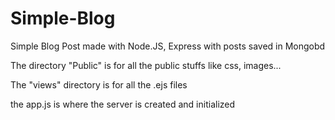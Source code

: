 # Simple-Blog
Simple Blog Post made with Node.JS, Express with posts saved in Mongobd

The directory "Public"  is for all the public stuffs like css, images...

The "views" directory is for all the .ejs files

the app.js is where the server is created and initialized
